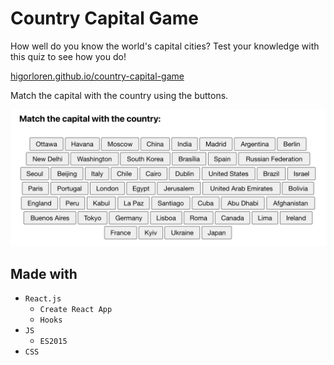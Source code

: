 # Country Capital Game

How well do you know the world's capital cities? Test your knowledge with this quiz to see how you do!

[higorloren.github.io/country-capital-game](https://higorloren.github.io/country-capital-game)

Match the capital with the country using the buttons.

![Screenshot of the game](./docs/img/screenshot.png)

## Made with

- `React.js`
  - `Create React App`
  - `Hooks`
- `JS`
  - `ES2015`
- `CSS`
